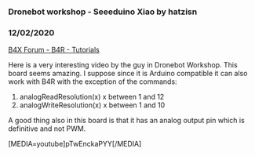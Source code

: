 ### Dronebot workshop - Seeeduino Xiao by hatzisn
### 12/02/2020
[B4X Forum - B4R - Tutorials](https://www.b4x.com/android/forum/threads/125107/)

Here is a very interesting video by the guy in Dronebot Workshop. This board seems amazing. I suppose since it is Arduino compatible it can also work with B4R with the exception of the commands:  
1) analogReadResolution(x) x between 1 and 12  
2) analogWriteResolution(x) x between 1 and 10  
  
A good thing also in this board is that it has an analog output pin which is definitive and not PWM.  
  
[MEDIA=youtube]pTwEnckaPYY[/MEDIA]